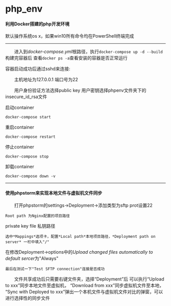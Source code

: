 # php_env
#### 利用Docker搭建的php开发环境

默认操作系统os x，如果win10所有命令均在PowerShell终端完成

---

&emsp;&emsp;进入到*docker-compose.yml*根路径，执行`docker-compose up -d --build` 构建完容器后
查看`docker ps -a`查看安装的容器是否正常运行

容器启动成功后通过sshd来连接:
   
&emsp;&emsp;主机地址为127.0.0.1 端口号为22

&emsp;&emsp;用户身份验证方法选择public key 用户密钥选择phpenv文件夹下的insecure_id_rsa文件

启动container
 ```
 docker-compose start
 ```
重启container
```
docker-compose restart
```
停止container
```
docker-compose stop
```
卸载container
```
docker-compose down -v
```

---

#### 使用phpstorm来实现本地文件与虚拟机文件同步

&emsp;&emsp;打开phpstorm的settings->Deployment->添加类型为sftp
prot设置22
```
Root path 为Nginx配置的项目路径
```
private key file 私钥路径
```
选中*Mappings*选项卡，配置*Local path*本地项目路径，*Deployment path on server* 一栏中填入"/"
```
在修改Deployment->options中的*Upload changed files automatically to default sercer*为"Always"
```
最后在测试一下"Test SFTP connection"连接是否成功
```
&emsp;&emsp;文件共享成功后只需要右键文件夹，选择“Deployment”后
可以执行“Upload to xxx”同步本地文件至虚拟机，
“Download from xxx”同步虚拟机文件至本地，
“Sync with Deployed to xxx”弹出一个本机文件与虚拟机文件对比的弹窗，可以进行选择性的同步文件





